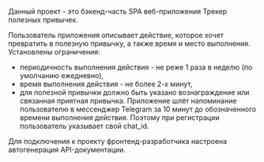 Данный проект - это бэкенд-часть SPA веб-приложения Трекер полезных привычек. 

Пользователь приложения описывает действие, которое хочет превратить в полезную привычку, а также время и место выполнения.
Установлены ограничения: 
- периодичность выполнения действия - не реже 1 раза в неделю (по умолчанию ежедневно), 
- время выполнения действия - не более 2-х минут,
- для полезной привычки должно быть указано вознаграждение или связанная приятная привычка.
Приложение шлёт напоминание пользователю в мессенджер Telegram за 10 минут до обозначенного времени выполнения действия.
Поэтому при регистрации пользователь указывает свой chat_id.

Для подключения к проекту фронтенд-разработчика настроена автогенерация API-документации.

